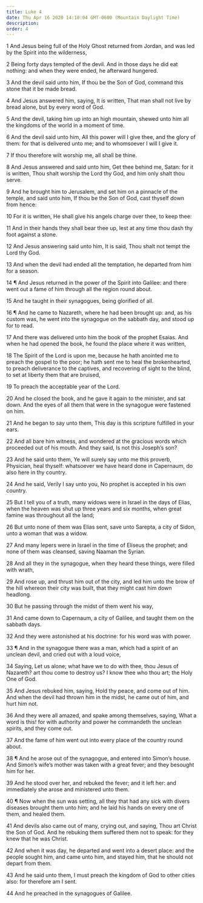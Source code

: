 ```yaml
---
title: Luke 4
date: Thu Apr 16 2020 14:10:04 GMT-0600 (Mountain Daylight Time)
description: 
order: 4
---
```


<p>
  1 And Jesus being full of the Holy Ghost returned from Jordan, and was led by
  the Spirit into the wilderness,
</p>
<p>
  2 Being forty days tempted of the devil. And in those days he did eat nothing:
  and when they were ended, he afterward hungered.
</p>
<p>
  3 And the devil said unto him, If thou be the Son of God, command this stone
  that it be made bread.
</p>
<p>
  4 And Jesus answered him, saying, It is written, That man shall not live by
  bread alone, but by every word of God.
</p>
<p>
  5 And the devil, taking him up into an high mountain, shewed unto him all the
  kingdoms of the world in a moment of time.
</p>
<p>
  6 And the devil said unto him, All this power will I give thee, and the glory
  of them: for that is delivered unto me; and to whomsoever I will I give it.
</p>
<p>7 If thou therefore wilt worship me, all shall be thine.</p>
<span></span>
<p>
  8 And Jesus answered and said unto him, Get thee behind me, Satan: for it is
  written, Thou shalt worship the Lord thy God, and him only shalt thou serve.
</p>
<p>
  9 And he brought him to Jerusalem, and set him on a pinnacle of the temple,
  and said unto him, If thou be the Son of God, cast thyself down from hence:
</p>
<p>
  10 For it is written, He shall give his angels charge over thee, to keep thee:
</p>
<p>
  11 And in their hands they shall bear thee up, lest at any time thou dash thy
  foot against a stone.
</p>
<p>
  12 And Jesus answering said unto him, It is said, Thou shalt not tempt the
  Lord thy God.
</p>
<p>
  13 And when the devil had ended all the temptation, he departed from him for a
  season.
</p>
<p>
  14 &#xB6; And Jesus returned in the power of the Spirit into Galilee: and
  there went out a fame of him through all the region round about.
</p>
<p>15 And he taught in their synagogues, being glorified of all.</p>
<p>
  16 &#xB6; And he came to Nazareth, where he had been brought up: and, as his
  custom was, he went into the synagogue on the sabbath day, and stood up for to
  read.
</p>
<p>
  17 And there was delivered unto him the book of the prophet Esaias. And when
  he had opened the book, he found the place where it was written,
</p>
<p>
  18 The Spirit of the Lord is upon me, because he hath anointed me to preach
  the gospel to the poor; he hath sent me to heal the brokenhearted, to preach
  deliverance to the captives, and recovering of sight to the blind, to set at
  liberty them that are bruised,
</p>
<p>19 To preach the acceptable year of the Lord.</p>
<p>
  20 And he closed the book, and he gave it again to the minister, and sat down.
  And the eyes of all them that were in the synagogue were fastened on him.
</p>
<p>
  21 And he began to say unto them, This day is this scripture fulfilled in your
  ears.
</p>
<p>
  22 And all bare him witness, and wondered at the gracious words which
  proceeded out of his mouth. And they said, Is not this Joseph&#x2019;s son?
</p>
<p>
  23 And he said unto them, Ye will surely say unto me this proverb, Physician,
  heal thyself: whatsoever we have heard done in Capernaum, do also here in thy
  country.
</p>
<p>
  24 And he said, Verily I say unto you, No prophet is accepted in his own
  country.
</p>
<p>
  25 But I tell you of a truth, many widows were in Israel in the days of Elias,
  when the heaven was shut up three years and six months, when great famine was
  throughout all the land;
</p>
<p>
  26 But unto none of them was Elias sent, save unto Sarepta, a city of Sidon,
  unto a woman that was a widow.
</p>
<p>
  27 And many lepers were in Israel in the time of Eliseus the prophet; and none
  of them was cleansed, saving Naaman the Syrian.
</p>
<span></span>
<p>
  28 And all they in the synagogue, when they heard these things, were filled
  with wrath,
</p>
<p>
  29 And rose up, and thrust him out of the city, and led him unto the brow of
  the hill whereon their city was built, that they might cast him down headlong.
</p>
<p>30 But he passing through the midst of them went his way,</p>
<p>
  31 And came down to Capernaum, a city of Galilee, and taught them on the
  sabbath days.
</p>
<p>32 And they were astonished at his doctrine: for his word was with power.</p>
<p>
  33 &#xB6; And in the synagogue there was a man, which had a spirit of an
  unclean devil, and cried out with a loud voice,
</p>
<p>
  34 Saying, Let us alone; what have we to do with thee, thou Jesus of Nazareth?
  art thou come to destroy us? I know thee who thou art; the Holy One of God.
</p>
<p>
  35 And Jesus rebuked him, saying, Hold thy peace, and come out of him. And
  when the devil had thrown him in the midst, he came out of him, and hurt him
  not.
</p>
<p>
  36 And they were all amazed, and spake among themselves, saying, What a word
  is this! for with authority and power he commandeth the unclean spirits, and
  they come out.
</p>
<p>
  37 And the fame of him went out into every place of the country round about.
</p>
<p>
  38 &#xB6; And he arose out of the synagogue, and entered into Simon&#x2019;s
  house. And Simon&#x2019;s wife&#x2019;s mother was taken with a great fever;
  and they besought him for her.
</p>
<p>
  39 And he stood over her, and rebuked the fever; and it left her: and
  immediately she arose and ministered unto them.
</p>
<p>
  40 &#xB6; Now when the sun was setting, all they that had any sick with divers
  diseases brought them unto him; and he laid his hands on every one of them,
  and healed them.
</p>
<p>
  41 And devils also came out of many, crying out, and saying, Thou art Christ
  the Son of God. And he rebuking them suffered them not to speak: for they knew
  that he was Christ.
</p>
<p>
  42 And when it was day, he departed and went into a desert place: and the
  people sought him, and came unto him, and stayed him, that he should not
  depart from them.
</p>
<p>
  43 And he said unto them, I must preach the kingdom of God to other cities
  also: for therefore am I sent.
</p>
<p>44 And he preached in the synagogues of Galilee.</p>
